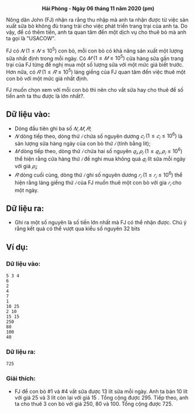 **<center>Hải Phòng - Ngày 06 tháng 11 năm 2020 (pm)</center>**

Nông dân John (FJ) nhận ra rằng thu nhập mà anh ta nhận được từ việc sản xuất sữa bò không đủ trang trải cho việc  phát triển trang trại của anh ta. Do vậy, để có thêm tiền, anh ta quan tâm đến một  dịch  vụ cho thuê bò mà anh ta gọi là "USACOW".

FJ có $𝑁\ (1 ≤ 𝑁 ≤ 10^5)$ con bò, mỗi con bò có khả năng sản xuất một lượng sữa nhất định trong mỗi ngày. Có $𝑀\ (1 ≤ 𝑀 ≤ 10^5)$ cửa hàng sữa gần trang trại của FJ từng đề nghị mua một số lượng sữa với một mức giá biết trước. Hơn nữa, có $𝑅\ (1 ≤ 𝑅 ≤ 10^5)$ láng giềng của FJ quan tâm đến việc thuê một con bò với một mức giá nhất định.

FJ muốn chọn xem với mỗi con bò thì nên cho vắt sữa hay cho thuê để số tiền anh ta thu được là lớn nhất?.

## Dữ liệu vào:
- Dòng đầu tiên ghi ba số $𝑁, 𝑀, 𝑅$;
- $𝑁$ dòng tiếp theo, dòng thứ $𝑖$ chứa số nguyên dương $𝑐_𝑖\ (1 ≤ 𝑐_𝑖 ≤ 10^6)$ là sản lượng sữa hàng ngày của con bò thứ $𝑖$ (tính bằng lit);
- $𝑀$ dòng tiếp theo, dòng thứ $𝑖$ chứa hai số nguyên $𝑞_𝑖, 𝑝_𝑖\ (1 ≤ 𝑞_𝑖, 𝑝_𝑖 ≤ 10^6)$ thể hiện rằng cửa hàng thứ $𝑖$ đề nghi mua không quá $𝑞_𝑖$ lít sữa mỗi ngày với giá $𝑝_𝑖$;
- $𝑅$ dòng cuối cùng, dòng thứ $𝑖$ ghi số nguyên dương $𝑟_𝑖\ (1 ≤ 𝑟_𝑖 ≤ 10^6)$ thể hiện rằng láng giềng thứ $𝑖$ của FJ muốn thuê một con bò với gia $𝑟_𝑖$ cho một ngày.

## Dữ liệu ra:
- Ghi ra một số nguyên là số tiền lớn nhất mà FJ có thể nhận được. Chú ý rằng kết quả có thể vượt qua kiểu số nguyên 32 bits

## Ví dụ:
### Dữ liệu vào:
```
5 3 4
6
2
4
7
1
10 25
2 10
15 15
250
80
100
40
```

### Dữ liệu ra:
```
725
```

### Giải thích:
- FJ để con bò $\#1$ và $\#4$ vắt sữa được $13$ lít sữa mỗi ngày. Anh ta bán $10$ lít với giá $25$ và $3$ 
lít còn lại với giá $15$ . Tổng cộng được $295$. Tiếp theo, anh ta cho thuê $3$ con bò với giá $250$, $80$ và $100$. Tổng cộng được $725$.